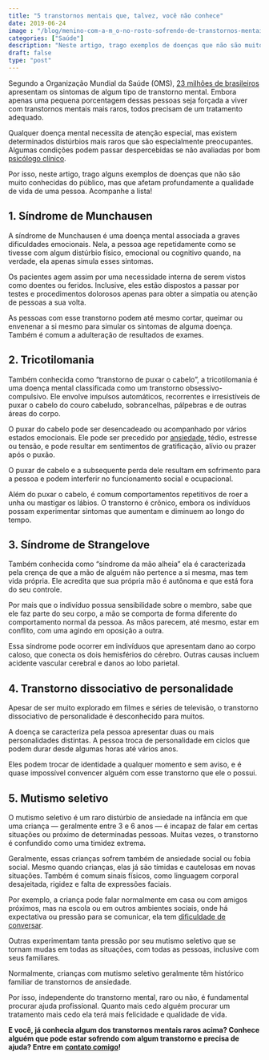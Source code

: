 ```yaml
---
title: "5 transtornos mentais que, talvez, você não conhece"
date: 2019-06-24
image : "/blog/menino-com-a-m_o-no-rosto-sofrendo-de-transtornos-mentais.jpg"
categories: ["Saúde"]
description: "Neste artigo, trago exemplos de doenças que não são muito conhecidas do público, mas que afetam a qualidade de vida de uma pessoa. Acompanhe a lista!"
draft: false
type: "post"
---
```


Segundo a Organização Mundial da Saúde (OMS), [23 milhões de brasileiros](http://www.brasil.gov.br/noticias/saude/2010/06/transtornos-mentais-atingem-23-milhoes-de-pessoas-no-brasil) apresentam os sintomas de algum tipo de transtorno mental. Embora apenas uma pequena porcentagem dessas pessoas seja forçada a viver com transtornos mentais mais raros, todos precisam de um tratamento adequado.

Qualquer doença mental necessita de atenção especial, mas existem determinados distúrbios mais raros que são especialmente preocupantes. Algumas condições podem passar despercebidas se não avaliadas por bom [psicólogo clínico](/pra-que-serve-um-psicologo-clinico/).

Por isso, neste artigo, trago alguns exemplos de doenças que não são muito conhecidas do público, mas que afetam profundamente a qualidade de vida de uma pessoa. Acompanhe a lista!

## **1. Síndrome de Munchausen**

A síndrome de Munchausen é uma doença mental associada a graves dificuldades emocionais. Nela, a pessoa age repetidamente como se tivesse com algum distúrbio físico, emocional ou cognitivo quando, na verdade, ela apenas simula esses sintomas.

Os pacientes agem assim por uma necessidade interna de serem vistos como doentes ou feridos. Inclusive, eles estão dispostos a passar por testes e procedimentos dolorosos apenas para obter a simpatia ou atenção de pessoas a sua volta.

As pessoas com esse transtorno podem até mesmo cortar, queimar ou envenenar a si mesmo para simular os sintomas de alguma doença. Também é comum a adulteração de resultados de exames.

## **2. Tricotilomania**

Também conhecida como “transtorno de puxar o cabelo”, a tricotilomania é uma doença mental classificada como um transtorno obsessivo-compulsivo. Ele envolve impulsos automáticos, recorrentes e irresistíveis de puxar o cabelo do couro cabeludo, sobrancelhas, pálpebras e de outras áreas do corpo.

O puxar do cabelo pode ser desencadeado ou acompanhado por vários estados emocionais. Ele pode ser precedido por [ansiedade](/terapia-para-ansiedade/), tédio, estresse ou tensão, e pode resultar em sentimentos de gratificação, alívio ou prazer após o puxão.

O puxar de cabelo e a subsequente perda dele resultam em sofrimento para a pessoa e podem interferir no funcionamento social e ocupacional.

Além do puxar o cabelo, é comum comportamentos repetitivos de roer a unha ou mastigar os lábios. O transtorno é crônico, embora os indivíduos possam experimentar sintomas que aumentam e diminuem ao longo do tempo.

## **3. Síndrome de Strangelove**

Também conhecida como “síndrome da mão alheia” ela é caracterizada pela crença de que a mão de alguém não pertence a si mesma, mas tem vida própria. Ele acredita que sua própria mão é autônoma e que está fora do seu controle.

Por mais que o indivíduo possua sensibilidade sobre o membro, sabe que ele faz parte do seu corpo, a mão se comporta de forma diferente do comportamento normal da pessoa. As mãos parecem, até mesmo, estar em conflito, com uma agindo em oposição a outra.

Essa síndrome pode ocorrer em indivíduos que apresentam dano ao corpo caloso, que conecta os dois hemisférios do cérebro. Outras causas incluem acidente vascular cerebral e danos ao lobo parietal.

## **4. Transtorno dissociativo de personalidade**

Apesar de ser muito explorado em filmes e séries de televisão, o transtorno dissociativo de personalidade é desconhecido para muitos.

A doença se caracteriza pela pessoa apresentar duas ou mais personalidades distintas. A pessoa troca de personalidade em ciclos que podem durar desde algumas horas até vários anos.

Eles podem trocar de identidade a qualquer momento e sem aviso, e é quase impossível convencer alguém com esse transtorno que ele o possui.

## **5. Mutismo seletivo**

O mutismo seletivo é um raro distúrbio de ansiedade na infância em que uma criança — geralmente entre 3 e 6 anos — é incapaz de falar em certas situações ou próximo de determinadas pessoas. Muitas vezes, o transtorno é confundido como uma timidez extrema.

Geralmente, essas crianças sofrem também de ansiedade social ou fobia social. Mesmo quando crianças, elas já são tímidas e cautelosas em novas situações. Também é comum sinais físicos, como linguagem corporal desajeitada, rigidez e falta de expressões faciais.

Por exemplo, a criança pode falar normalmente em casa ou com amigos próximos, mas na escola ou em outros ambientes sociais, onde há expectativa ou pressão para se comunicar, ela tem [dificuldade de conversar](/5-dicas-para-quem-tem-dificuldade-de-conversar-com-as-pessoas/).

Outras experimentam tanta pressão por seu mutismo seletivo que se tornam mudas em todas as situações, com todas as pessoas, inclusive com seus familiares.

Normalmente, crianças com mutismo seletivo geralmente têm histórico familiar de transtornos de ansiedade.

Por isso, independente do transtorno mental, raro ou não, é fundamental procurar ajuda profissional. Quanto mais cedo alguém procurar um tratamento mais cedo ela terá mais felicidade e qualidade de vida.

**E você, já conhecia algum dos transtornos mentais raros acima? Conhece alguém que pode estar sofrendo com algum transtorno e precisa de ajuda? Entre em** [**contato comigo**](/contato/)**!**